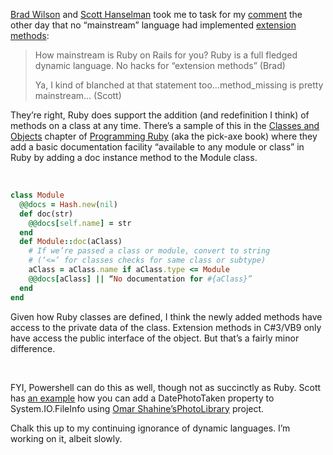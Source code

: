 [Brad Wilson](http://www.agileprogrammer.com/dotnetguy) and [Scott
Hanselman](http://www.hanselman.com/blog/ "Scott Hanselman") took me to
task for my
[comment](http://devhawk.net/2007/03/13/Morning+Coffee+44.aspx) the
other day that no “mainstream” language had implemented [extension
methods](http://weblogs.asp.net/scottgu/archive/2007/03/13/new-orcas-language-feature-extension-methods.aspx):

> How mainstream is Ruby on Rails for you? Ruby is a full fledged
> dynamic language. No hacks for “extension methods” (Brad)
>
> Ya, I kind of blanched at that statement too…method\_missing is pretty
> mainstream… (Scott)

They’re right, Ruby does support the addition (and redefinition I think)
of methods on a class at any time. There’s a sample of this in the
[Classes and
Objects](http://www.ruby-doc.org/docs/ProgrammingRuby/html/classes.html)
chapter of [Programming
Ruby](http://www.ruby-doc.org/docs/ProgrammingRuby/) (aka the pick-axe
book) where they add a basic documentation facility “available to any
module or class” in Ruby by adding a doc instance method to the Module
class.

 

``` ruby
class Module
  @@docs = Hash.new(nil)
  def doc(str)
    @@docs[self.name] = str
  end
  def Module::doc(aClass)
    # If we’re passed a class or module, convert to string
    # (‘<=’ for classes checks for same class or subtype)
    aClass = aClass.name if aClass.type <= Module
    @@docs[aClass] || “No documentation for #{aClass}”
  end
end
```

Given how Ruby classes are defined, I think the newly added methods have
access to the private data of the class. Extension methods in C\#3/VB9
only have access the public interface of the object. But that’s a fairly
minor difference.

 

FYI, Powershell can do this as well, though not as succinctly as Ruby.
Scott has [an
example](http://www.hanselman.com/blog/AccessingEXIFPhotoDataFromJPEGsWithPowerShell.aspx)
how you can add a DatePhotoTaken property to System.IO.FileInfo using
[Omar
Shahine’s](http://www.shahine.com/omar)[PhotoLibrary](http://wiki.shahine.com/default.aspx/MyWiki.PhotoLibrary)
project.

Chalk this up to my continuing ignorance of dynamic languages. I’m
working on it, albeit slowly.
